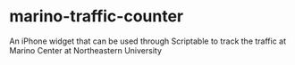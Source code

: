 # marino-traffic-counter
An iPhone widget that can be used through Scriptable to track the traffic at Marino Center at Northeastern University
